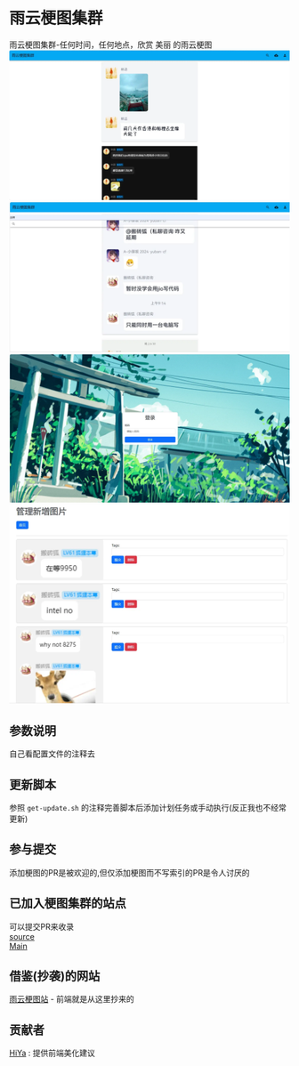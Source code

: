 # 雨云梗图集群
雨云梗图集群-任何时间，任何地点，欣赏 美丽 的雨云梗图
![index-preview](https://raw.githubusercontent.com/ssdomei232/rainyun-pic/main/assets/.github/index.webp)
![search-preview](https://raw.githubusercontent.com/ssdomei232/rainyun-pic/main/assets/.github/search.webp)
![login-preview](https://raw.githubusercontent.com/ssdomei232/rainyun-pic/main/assets/.github/login.webp)
![admin-preview](https://raw.githubusercontent.com/ssdomei232/rainyun-pic/main/assets/.github/admin.webp)
## 参数说明
自己看配置文件的注释去

## 更新脚本 
参照 `get-update.sh` 的注释完善脚本后添加计划任务或手动执行(反正我也不经常更新)

## 参与提交
添加梗图的PR是被欢迎的,但仅添加梗图而不写索引的PR是令人讨厌的
## 已加入梗图集群的站点
可以提交PR来收录    
[source](https://api.zzwl.top/rainyun/)    
[Main](https://pic.mmeiblog.cn/rainyun/)    

## 借鉴(抄袭)的网站
[雨云梗图站](https://api.zzwl.top/rainyun/) - 前端就是从这里抄来的

## 贡献者
[HiYa](https://forum.rainyun.com/u/hiya/summary) : 提供前端美化建议

